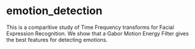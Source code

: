 # emotion_detection
This is a comparitive study of Time Frequency transforms for Facial Expression Recognition. We show that a Gabor Motion Energy Filter gives the best features for detecting emotions.

